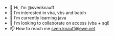 - 👋 Hi, I’m @svenknauff
- 👀 I’m interested in vba, vbs and batch
- 🌱 I’m currently learning java
- 💞️ I’m looking to collaborate on access (vba + sql)
- 📫 How to reach me sven.knauff@ewe.net

<!---
svenknauff/svenknauff is a ✨ special ✨ repository because its `README.md` (this file) appears on your GitHub profile.
You can click the Preview link to take a look at your changes.
--->
